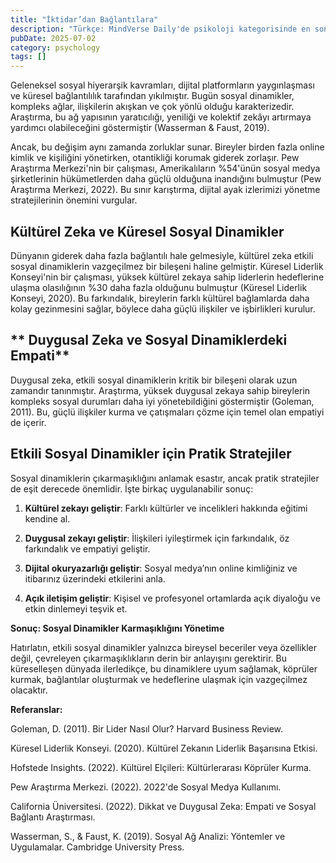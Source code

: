 ```yaml
---
title: "İktidar’dan Bağlantılara"
description: "Türkçe: MindVerse Daily'de psikoloji kategorisinde en son araştırmaları ve keşifleri keşfedin."
pubDate: 2025-07-02
category: psychology
tags: []
---
```


Geleneksel sosyal hiyerarşik kavramları, dijital platformların yaygınlaşması ve küresel bağlantılılık tarafından yıkılmıştır. Bugün sosyal dinamikler, kompleks ağlar, ilişkilerin akışkan ve çok yönlü olduğu karakterizedir. Araştırma, bu ağ yapısının yaratıcılığı, yeniliği ve kolektif zekâyı artırmaya yardımcı olabileceğini göstermiştir (Wasserman & Faust, 2019).

Ancak, bu değişim aynı zamanda zorluklar sunar. Bireyler birden fazla online kimlik ve kişiliğini yönetirken, otantikliği korumak giderek zorlaşır. Pew Araştırma Merkezi'nin bir çalışması, Amerikalıların %54'ünün sosyal medya şirketlerinin hükümetlerden daha güçlü olduğuna inandığını bulmuştur (Pew Araştırma Merkezi, 2022). Bu sınır karıştırma, dijital ayak izlerimizi yönetme stratejilerinin önemini vurgular.

## **Kültürel Zeka ve Küresel Sosyal Dinamikler**

Dünyanın giderek daha fazla bağlantılı hale gelmesiyle, kültürel zeka etkili sosyal dinamiklerin vazgeçilmez bir bileşeni haline gelmiştir. Küresel Liderlik Konseyi'nin bir çalışması, yüksek kültürel zekaya sahip liderlerin hedeflerine ulaşma olasılığının %30 daha fazla olduğunu bulmuştur (Küresel Liderlik Konseyi, 2020). Bu farkındalık, bireylerin farklı kültürel bağlamlarda daha kolay gezinmesini sağlar, böylece daha güçlü ilişkiler ve işbirlikleri kurulur.

## ** Duygusal Zeka ve Sosyal Dinamiklerdeki Empati**

Duygusal zeka, etkili sosyal dinamiklerin kritik bir bileşeni olarak uzun zamandır tanınmıştır. Araştırma, yüksek duygusal zekaya sahip bireylerin kompleks sosyal durumları daha iyi yönetebildiğini göstermiştir (Goleman, 2011). Bu, güçlü ilişkiler kurma ve çatışmaları çözme için temel olan empatiyi de içerir.

## **Etkili Sosyal Dinamikler için Pratik Stratejiler**

Sosyal dinamiklerin çıkarmaşıklığını anlamak esastır, ancak pratik stratejiler de eşit derecede önemlidir. İşte birkaç uygulanabilir sonuç:

1. **Kültürel zekayı geliştir**: Farklı kültürler ve incelikleri hakkında eğitimi kendine al.

2. **Duygusal zekayı geliştir**: İlişkileri iyileştirmek için farkındalık, öz farkındalık ve empatiyi geliştir.

3. **Dijital okuryazarlığı geliştir**: Sosyal medya’nın online kimliğiniz ve itibarınız üzerindeki etkilerini anla.

4. **Açık iletişim geliştir**: Kişisel ve profesyonel ortamlarda açık diyaloğu ve etkin dinlemeyi teşvik et.

**Sonuç: Sosyal Dinamikler Karmaşıklığını Yönetime**

Hatırlatın, etkili sosyal dinamikler yalnızca bireysel beceriler veya özellikler değil, çevreleyen çıkarmaşıklıkların derin bir anlayışını gerektirir. Bu küreselleşen dünyada ilerledikçe, bu dinamiklere uyum sağlamak, köprüler kurmak, bağlantılar oluşturmak ve hedeflerine ulaşmak için vazgeçilmez olacaktır.

**Referanslar:**

Goleman, D. (2011). Bir Lider Nasıl Olur? Harvard Business Review.

Küresel Liderlik Konseyi. (2020). Kültürel Zekanın Liderlik Başarısına Etkisi.

Hofstede Insights. (2022). Kültürel Elçileri: Kültürlerarası Köprüler Kurma.

Pew Araştırma Merkezi. (2022). 2022'de Sosyal Medya Kullanımı.

California Üniversitesi. (2022). Dikkat ve Duygusal Zeka: Empati ve Sosyal Bağlantı Araştırması.

Wasserman, S., & Faust, K. (2019). Sosyal Ağ Analizi: Yöntemler ve Uygulamalar. Cambridge University Press.